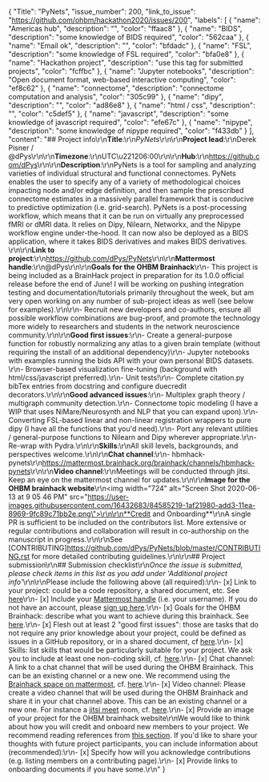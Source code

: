 {
  "Title": "PyNets",
  "issue_number": 200,
  "link_to_issue": "https://github.com/ohbm/hackathon2020/issues/200",
  "labels": [
    {
      "name": "Americas hub",
      "description": "",
      "color": "ffaac8"
    },
    {
      "name": "BIDS",
      "description": "some knowledge of BIDS required",
      "color": "562caa"
    },
    {
      "name": "Email ok",
      "description": "",
      "color": "bfdadc"
    },
    {
      "name": "FSL",
      "description": "some knowledge of FSL required",
      "color": "bfa0e8"
    },
    {
      "name": "Hackathon project",
      "description": "use this tag for submitted projects",
      "color": "fcffbc"
    },
    {
      "name": "Jupyter notebooks",
      "description": "Open document format, web-based interactive computing",
      "color": "ef8c62"
    },
    {
      "name": "connectome",
      "description": "connectome computation and analysis",
      "color": "305c99"
    },
    {
      "name": "dipy",
      "description": "",
      "color": "ad86e8"
    },
    {
      "name": "html / css",
      "description": "",
      "color": "c5def5"
    },
    {
      "name": "javascript",
      "description": "some knowledge of javascript required",
      "color": "efe67c"
    },
    {
      "name": "nipype",
      "description": "some knowledge of nipype required",
      "color": "f433db"
    }
  ],
  "content": "## Project info\r\n**Title**:\r\n*PyNets*\r\n\r\n**Project lead**:\r\nDerek Pisner / @dPys\r\n\r\n**Timezone**:\r\nUTC\u221206:00\r\n\r\n**Hub**:\r\n<https://github.com/dPys>\r\n\r\n**Description**:\r\nPyNets is a tool for sampling and analyzing varieties of individual structural and functional connectomes. PyNets enables the user to specify any of a variety of methodological choices  impacting node and/or edge definition, and then sample the prescribed connectome estimates in a massively parallel framework that is conducive to predictive optimization (i.e. grid-search). PyNets is a post-processing workflow, which means that it can be run on virtually any preprocessed fMRI or dMRI data. It relies on Dipy, Nilearn, Networkx, and the Nipype workflow engine under-the-hood. It can now also be deployed as a BIDS application, where it takes BIDS derivatives and makes BIDS derivatives. \r\n\r\n**Link to project**:\r\n<https://github.com/dPys/PyNets>\r\n\r\n**Mattermost handle**:\r\n@dPys\r\n\r\n**Goals for the OHBM Brainhack**\r\n- This project is being included as a BrainHack project in preparation for its 1.0.0 official release before the end of June! I will be working on pushing integration testing and documentation/tutorials primarily throughout the week, but am very open working on any number of sub-project ideas as well (see below for examples).\r\n\r\n- Recruit new developers and co-authors, ensure all possible workflow combinations are bug-proof, and promote the technology more widely to researchers and students in the network neuroscience community.\r\n\r\n**Good first issues**:\r\n- Create a general-purpose function for robustly normalizing any atlas to a given brain template (without requiring the install of an additional dependency)\r\n- Jupyter notebooks with examples running the bids API with your own personal BIDS datasets. \r\n- Browser-based visualization fine-tuning (background with html/css/javascript preferred).\r\n- Unit tests!\r\n- Complete citation.py bibTex entries from docstring and configure duecredit decorators.\r\n\r\n**Good advanced issues**:\r\n- Multiplex graph theory / multigraph community detection.\r\n- Connectome topic modeling (I have a WIP that uses NiMare/Neurosynth and NLP that you can expand upon).\r\n- Converting FSL-based linear and non-linear registration wrappers to pure dipy (I have all the functions that you'd need).\r\n- Port any relevant utilities / general-purpose functions to Nilearn and Dipy wherever appropriate.\r\n- Re-wrap with Pydra.\r\n\r\n**Skills**:\r\nAll skill levels, backgrounds, and perspectives welcome.\r\n\r\n**Chat channel**:\r\n- hbmhack-pynets\r\n<https://mattermost.brainhack.org/brainhack/channels/hbmhack-pynets>\r\n\r\n**Video channel**:\r\nMeetings will be conducted through jitsi. Keep an eye on the mattermost channel for updates.\r\n\r\n**Image for the OHBM brainhack website**\r\n<img width=\"724\" alt=\"Screen Shot 2020-06-13 at 9 05 46 PM\" src=\"https://user-images.githubusercontent.com/16432683/84585219-1af21980-add3-11ea-8969-9fc89c71bb2e.png\">\r\n\r\n**Credit and Onboarding**\r\nA single PR is sufficient to be included on the contributors list. More extensive or regular contributions and collaboration will result in co-authorship on the manuscript in progress.\r\n\r\nSee [CONTRIBUTING]<https://github.com/dPys/PyNets/blob/master/CONTRIBUTING.rst> for more detailed contributing guidelines.\r\n\r\n## Project submission\r\n## Submission checklist\r\n*Once the issue is submitted, please check items in this list as you add under 'Additional project info'*\r\n\r\nPlease include the following above (all required):\r\n-   [x] Link to your project: could be a code repository, a shared document, etc. See [here](https://github.com/ohbm/hackathon2020/blob/master/.github/ISSUE_TEMPLATE/handbooks/projects.md#link-to-project)\r\n-   [x] Include your [Mattermost handle](https://mattermost.brainhack.org/) (i.e. your username). If you do not have an account, please [sign up here](https://mattermost.brainhack.org/signup_email).\r\n-   [x] Goals for the OHBM Brainhack: describe what you want to achieve during this brainhack. See [here](https://github.com/ohbm/hackathon2020/blob/master/.github/ISSUE_TEMPLATE/handbooks/projects.md#goals).\r\n-   [x] Flesh out at least 2 \"good first issues\": those are tasks that do not require any prior knowledge about your project, could be defined as issues in a GitHub repository, or in a shared document, cf [here](https://github.com/ohbm/hackathon2020/blob/master/.github/ISSUE_TEMPLATE/handbooks/projects.md#onboarding-2-good-first-issues).\r\n-   [x] Skills: list skills that would be particularly suitable for your project. We ask you to include at least one non-coding skill, cf. [here](https://github.com/ohbm/hackathon2020/blob/master/.github/ISSUE_TEMPLATE/handbooks/projects.md#onboarding-skills).\r\n-   [x] Chat channel: A link to a chat channel that will be used during the OHBM Brainhack. This can be an existing channel or a new one. We recommend using the [Brainhack space on mattermost](https://mattermost.brainhack.org/), cf. [here](https://github.com/ohbm/hackathon2020/blob/master/.github/ISSUE_TEMPLATE/handbooks/projects.md#chat).\r\n-   [x] Video channel: Please create a video channel that will be used during the OHBM Brainhack and share it in your chat channel above. This can be an existing channel or a new one. For instance a [jitsi meet](https://meet.jit.si/) room, cf. [here](https://github.com/ohbm/hackathon2020/blob/master/.github/ISSUE_TEMPLATE/handbooks/projects.md#video-calls).\r\n-   [x] Provide an image of your project for the OHBM brainhack website\r\nWe would like to think about how you will credit and onboard new members to your project. We recommend reading references from [this section](https://github.com/ohbm/hackathon2020/blob/master/.github/ISSUE_TEMPLATE/handbooks/projects.md#credit-and-onboarding). If you'd like to share your thoughts with future project participants, you can include information about (recommended):\r\n-   [x] Specify how will you acknowledge contributions (e.g. listing members on a contributing page).\r\n-   [x] Provide links to onboarding documents if you have some.\r\n"
}